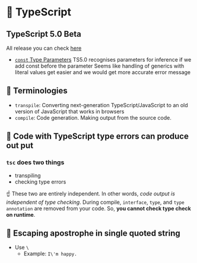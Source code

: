# 🦌&nbsp;TypeScript

## TypeScript 5.0 Beta
All release you can check [here](https://devblogs.microsoft.com/typescript/announcing-typescript-5-0-beta/) 

- [`const` Type Parameters](https://devblogs.microsoft.com/typescript/announcing-typescript-5-0-beta/#const-type-parameters)
TS5.0 recognises parameters for inference if we add const before the parameter
Seems like handling of generics with literal values get easier and we would get more accurate error message


 
## 🙂&nbsp;Terminologies
- `transpile`: Converting next-generation TypeScript/JavaScript to an old version of JavaScript that works in browsers
- `compile`: Code generation. Making output from the source code.

## 🗽&nbsp;Code with TypeScript type errors can produce out put

### `tsc` does two things

- transpiling
- checking type errors 

☝️&nbsp;These two are entirely independent. In other words, _code output is independent of type checking_.
During compile, `interface`, `type`, and `type annotation` are removed from your code. So, **you cannot check type check on runtime**.

## 🐌 Escaping apostrophe in single quoted string
- Use `\`
  - Example: `I\'m happy.`
